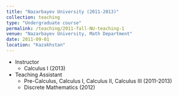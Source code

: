 ```yaml
---
title: "Nazarbayev University (2011-2013)"
collection: teaching
type: "Undergraduate course"
permalink: /teaching/2011-fall-NU-teaching-1
venue: "Nazarbayev University, Math Department"
date: 2011-09-01
location: "Kazakhstan"
---
```

  * Instructor
      * Calculus I (2013)
  * Teaching Assistant
      * Pre-Calculus, Calculus I, Calculus II, Calculus III (2011-2013)
	  * Discrete Mathematics (2012)

